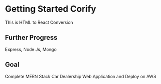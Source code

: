 # Getting Started Corify
This is HTML to React Conversion

## Further Progress
Express, Node Js, Mongo

## Goal
Complete MERN Stack Car Dealership Web Application and Deploy on AWS 
